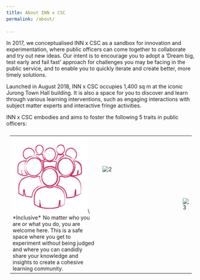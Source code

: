 ```yaml
---
title: About INN x CSC
permalink: /about/

---
```

In 2017, we conceptualised INN x CSC as a sandbox for innovation and experimentation, where public officers can come together to collaborate and try out new ideas. Our intent is to encourage you to adopt a ‘Dream big, test early and fail fast’ approach for challenges you may be facing in the public service, and to enable you to quickly iterate and create better, more timely solutions.

Launched in August 2018, INN x CSC occupies 1,400 sq m at the iconic Jurong Town Hall building. It is also a space for you to discover and learn through various learning interventions, such as engaging interactions with subject matter experts and interactive fringe activities.

INN x CSC embodies and aims to foster the following 5 traits in public officers:


<table style="padding:10px">
  <tr>
    <td><img src="/images/inclusive.png" alt="1" width = 200px height = 204px>\
      *Inclusive*
      No matter who you are or what you do, you are welcome here. This is a safe space where you get to experiment without being judged and where you can candidly share your         knowledge and insights to create a cohesive learning community.</td>
  <td><img src="./Scshot/cab_booked.png" align="right" alt="2" width = 200px height = 204px></td>
  <td><img src="./Scshot/cab_arrived.png" alt="3" width = 200px height = 204px></td>
    
   <!--<td><img src="./Scshot/trip_end.png" align="right" alt="4" width =  279px height = 496px></td>-->
  </tr>
</table>
